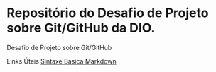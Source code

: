 # Repositório do Desafio de Projeto sobre Git/GitHub da DIO.
Desafio de Projeto sobre Git/GitHub

Links Úteis
[Sintaxe Básica Markdown](https://www.markdownguide.org/basic-syntax/)
